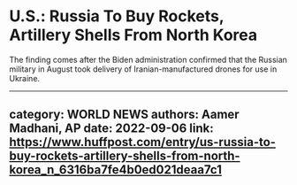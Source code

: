 # U.S.: Russia To Buy Rockets, Artillery Shells From North Korea

The finding comes after the Biden administration confirmed that the Russian military in August took delivery of Iranian-manufactured drones for use in Ukraine.

---
category: WORLD NEWS
authors: Aamer Madhani, AP
date: 2022-09-06
link: https://www.huffpost.com/entry/us-russia-to-buy-rockets-artillery-shells-from-north-korea_n_6316ba7fe4b0ed021deaa7c1
---

